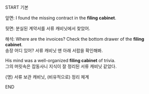 START
기본

앞면:
I found the missing contract in the **filing cabinet**.

뒷면:
분실된 계약서를 서류 캐비닛에서 찾았어.

해석:
Where are the invoices? Check the bottom drawer of the **filing cabinet**.  
송장 어디 있어? 서류 캐비닛 맨 아래 서랍을 확인해봐.

His mind was a well-organized **filing cabinet** of trivia.  
그의 머릿속은 잡동사니 지식이 잘 정리된 서류 캐비닛 같았다.

{명} 서류 보관 캐비닛, (비유적으로) 정리 체계
<!--ID: 1745568139263-->
END